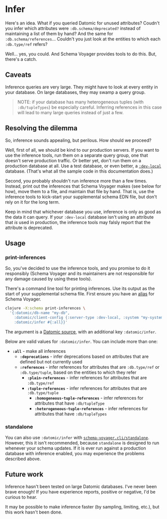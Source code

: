 # Infer

Here's an idea.
What if you queried Datomic for unused attributes? 
Coudn't you infer which attributes were `:db.schema/deprecated?` instead of maintaining a list of them by hand?
And the same for `:db.schema/references`...
Couldn't you just look at the entities to which each `:db.type/ref` refers?

Well... yes, you could.
And Schema Voyager provides tools to do this.
But, there's a catch.

## Caveats

Inference queries are very large.
They might have to look at every entity in your database.
On large databases, they may swamp a query group.

> NOTE: if your database has many heterogeneous tuples (with `:db/tupleTypes`) be especially careful.
Inferring references in this case will lead to many large queries instead of just a few.

## Resolving the dilemma

So, inference sounds appealing, but perilous.
How should we proceed?

Well, first of all, we should be kind to our production servers.
If you want to use the inference tools, run them on a separate query group, one that doesn't serve production traffic.
Or better yet, don't run them on a production database at all.
Use a test database, or even better, a [`:dev-local`](https://docs.datomic.com/cloud/dev-local.html) database.
(That's what all the sample code in this documentation does.)

Second, you probably shouldn't run inference more than a few times.
Instead, print out the inferences that Schema Voyager makes (see below for how), move them to a file, and maintain that file by hand.
That is, use the inference tools to kick-start your supplemental schema EDN file, but don't rely on it for the long term.

Keep in mind that whichever database you use, inference is only as good as the data it can query.
If your `:dev-local` database isn't using an attribute that _is_ used in production, the inference tools may falsly report that the attribute is deprecated.

## Usage

### print-inferences

So, you've decided to use the inference tools, and you promise to do it responsibly (Schema Voyager and its maintainers are not responsible for any damage caused by using these tools).

There's a command line tool for printing inferences.
Use its output as the start of your supplemental schema file.
First ensure you have an [alias](/doc/installation-and-usage.md#As-an-alias) for Schema Voyager.

```sh
clojure -X:schema print-inferences \
  '{:datomic/db-name "my-db",
    :datomic/client-config {:server-type :dev-local, :system "my-system"}, 
    :datomic/infer #{:all}}'
```

The argument is a [Datomic source](/doc/sources.md#Datomic-source), with an additional key `:datomic/infer`.

Below are valid values for `:datomic/infer`.
You can include more than one:

* **`:all`** - make all inferences
  * **`:deprecations`** - infer deprecations based on attributes that are defined but not currently used
  * **`:references`** - infer references for attributes that are `:db.type/ref` or `:db.type/tuple`, based on the entities to which they refer
    * **`:plain-references`** - infer references for attributes that are `:db.type/ref`
    * **`:tuple-references`** - infer references for attributes that are `:db.type/tuple`
      * **`:homogeneous-tuple-references`** - infer references for attributes that have `:db/tupleType`
      * **`:heterogeneous-tuple-references`** - infer references for attributes that have `:db/tupleTypes`
  
### standalone

You can also use `:datomic/infer` with [`schema-voyager.cli/standalone`](/doc/installation-and-usage.md).
However, this it isn't recommended, because `standalone` is designed to run whenever your schema updates.
If it is ever run against a production database with inference enabled, you may experience the problems described above.

## Future work

Inference hasn't been tested on large Datomic databases.
I've never been brave enough!
If you have experience reports, positive or negative, I'd be curious to hear.

It may be possible to make inference faster (by sampling, limiting, etc.), but this work hasn't been done.
